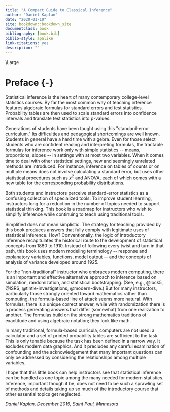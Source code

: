 ```yaml
--- 
title: "A Compact Guide to Classical Inference"
author: "Daniel Kaplan"
date: "2020-01-10"
site: bookdown::bookdown_site
documentclass: book
bibliography: [book.bib]
biblio-style: apalike
link-citations: yes
description: ""
---
```


\Large

# Preface {-}

Statistical inference is the heart of many contemporary college-level statistics courses. By far the most common way of teaching inference features algebraic formulas for standard errors and test statistics. Probability tables are then used to scale standard errors into confidence intervals and translate test statistics into p-values. 

Generations of students have been taught using this "standard-error curriculum." Its difficulties and pedagogical shortcomings are well known. Students in general have a hard time with algebra. Even for those select students who are confident reading and interpreting formulas, the tractable formulas for inference work only with simple statistics -- means, proportions, slopes -- in settings with at most two variables. When it comes time to deal with other statistical settings, new and seemingly unrelated methods are introduced. For instance, inference on tables of counts or on multiple means does not involve calculating a standard error, but uses other statistical procedures such as $\chi^2$ and ANOVA, each of which comes with a new table for the corresponding probability distributions. 

Both students and instructors perceive standard-error statistics as a confusing collection of specialized tools. To improve student learning, instructors long for a reduction in the number of topics needed to support statistical thinking. This book is a roadmap for instructors who wish to simplify inference while continuing to teach using traditional tools. 

Simplified does not mean simplistic. The strategy for teaching provided by this book produces answers that fully comply with legitimate uses of statistical inference. How? Conventionally, the logic of introductory inference recapitulates the historical route to the development of statistical concepts from  1880 to 1910. Instead of following every twist and turn in that path, this book uses modern modeling terminology -- response and explanatory variables, functions, model output -- and the concepts of analysis of variance developed around 1925.

For the "non-traditional" instructor who embraces modern computing, there is an important and effective alternative approach to inference based on simulation, randomization, and statistical bootstrapping. (See, e.g., @lock5, @ISRS, @tintle-investigations, @modern-dive.) But for many instructors, particularly those strongly oriented toward mathematics rather than computing, the formula-based line of attack seems more natural. With formulas, there is a unique correct answer, while with randomization there is a process generating answers that differ (somewhat) from one realization to another. The formulas build on the strong mathematics traditions of exactitude and using algebraic notation; they look like math. 

In many traditional, formula-based curricula, computers are not used: a calculator and a set of printed probability tables are sufficient to the task. This is only tenable because the task has been defined in a narrow way. It excludes modern data graphics. And it precludes any careful examination of confounding and the acknowledgement that many important questions can only be addressed by considering the relationships among multiple variables. 

I hope that this little book can help instructors see that statistical inference can be handled as one topic among the many needed for modern statistics. Inference, important though it be, does not need to be such a sprawling set of methods and details taking  up  so much of the introductory  course that other essential topics get neglected.

*Daniel Kaplan, December 2019, Saint Paul, Minnesota*
 




